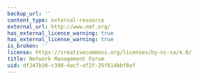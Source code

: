 ```yaml
---
backup_url: ''
content_type: external-resource
external_url: http://www.nmf.org/
has_external_licence_warning: true
has_external_license_warning: true
is_broken: ''
license: https://creativecommons.org/licenses/by-nc-sa/4.0/
title: Network Management Forum
uid: df247b36-c398-4acf-af2f-25f814bbf8af
---
```

